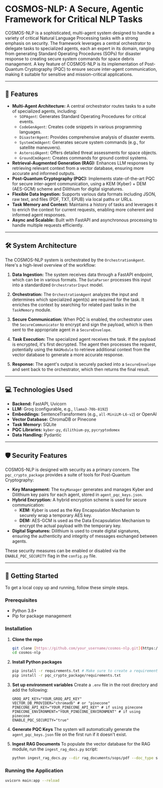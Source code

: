 # COSMOS-NLP: A Secure, Agentic Framework for Critical NLP Tasks

COSMOS-NLP is a sophisticated, multi-agent system designed to handle a variety of critical Natural Language Processing tasks with a strong emphasis on security. The framework leverages a central orchestrator to delegate tasks to specialized agents, each an expert in its domain, ranging from generating Standard Operating Procedures (SOPs) for disaster response to creating secure system commands for space debris management. A key feature of COSMOS-NLP is its implementation of Post-Quantum Cryptography (PQC) to ensure secure inter-agent communication, making it suitable for sensitive and mission-critical applications.

---

## 🚀 Features

* **Multi-Agent Architecture:** A central orchestrator routes tasks to a suite of specialized agents, including:
    * `SOPAgent`: Generates Standard Operating Procedures for critical events.
    * `CodeGenAgent`: Creates code snippets in various programming languages.
    * `DisasterAgent`: Provides comprehensive analysis of disaster events.
    * `SystemCmdAgent`: Generates secure system commands (e.g., for satellite maneuvers).
    * `AsteroidAgent`: Offers detailed threat assessments for space objects.
    * `GroundCmdAgent`: Creates commands for ground control systems.
* **Retrieval-Augmented Generation (RAG):** Enhances LLM responses by retrieving relevant context from a vector database, ensuring more accurate and informed outputs.
* **Post-Quantum Cryptography (PQC):** Implements state-of-the-art PQC for secure inter-agent communication, using a KEM (Kyber) + DEM (AES-GCM) scheme and Dilithium for digital signatures.
* **Flexible Data Ingestion:** Supports various data formats including JSON, raw text, and files (PDF, TXT, EPUB) via local paths or URLs.
* **Task Memory and Context:** Maintains a history of tasks and leverages it to enrich the context for current requests, enabling more coherent and informed agent responses.
* **Async and Scalable:** Built with FastAPI and asynchronous processing to handle multiple requests efficiently.

---

## 🛠️ System Architecture

The COSMOS-NLP system is orchestrated by the `OrchestrationAgent`. Here's a high-level overview of the workflow:

1.  **Data Ingestion:** The system receives data through a FastAPI endpoint, which can be in various formats. The `DataParser` processes this input into a standardized `OrchestratorInput` model.

2.  **Orchestration:** The `OrchestrationAgent` analyzes the input and determines which specialized agent(s) are required for the task. It enriches the context by searching for related past tasks in the `TaskMemory` module.

3.  **Secure Communication:** When PQC is enabled, the orchestrator uses the `SecureCommunicator` to encrypt and sign the payload, which is then sent to the appropriate agent in a `SecureEnvelope`.

4.  **Task Execution:** The specialized agent receives the task. If the payload is encrypted, it's first decrypted. The agent then processes the request, potentially using the `RAGModule` to retrieve additional context from the vector database to generate a more accurate response.

5.  **Response:** The agent's output is securely packed into a `SecureEnvelope` and sent back to the orchestrator, which then returns the final result.

---

## 💻 Technologies Used

* **Backend:** FastAPI, Uvicorn
* **LLM:** Groq (configurable, e.g., `llama3-70b-8192`)
* **Embeddings:** SentenceTransformers (e.g., `all-MiniLM-L6-v2`) or OpenAI
* **Vector Database:** ChromaDB or Pinecone
* **Task Memory:** SQLite
* **PQC Libraries:** `kyber-py`, `dilithium-py`, `pycryptodomex`
* **Data Handling:** Pydantic

---

## 🛡️ Security Features

COSMOS-NLP is designed with security as a primary concern. The `pqc_crypto_package` provides a suite of tools for Post-Quantum Cryptography:

* **Key Management:** The `KeyManager` generates and manages Kyber and Dilithium key pairs for each agent, stored in `agent_pqc_keys.json`.
* **Hybrid Encryption:** A hybrid encryption scheme is used for secure communication:
    * **KEM:** Kyber is used as the Key Encapsulation Mechanism to securely wrap a temporary AES key.
    * **DEM:** AES-GCM is used as the Data Encapsulation Mechanism to encrypt the actual payload with the temporary key.
* **Digital Signatures:** Dilithium is used to create digital signatures, ensuring the authenticity and integrity of messages exchanged between agents.

These security measures can be enabled or disabled via the `ENABLE_PQC_SECURITY` flag in the `config.py` file.

---

## 🚀 Getting Started

To get a local copy up and running, follow these simple steps.

### Prerequisites

* Python 3.8+
* Pip for package management

### Installation

1.  **Clone the repo**
    ```sh
    git clone [https://github.com/your_username/cosmos-nlp.git](https://github.com/your_username/cosmos-nlp.git)
    cd cosmos-nlp
    ```
2.  **Install Python packages**
    ```sh
    pip install -r requirements.txt # Make sure to create a requirements.txt file
    pip install -r pqc_crypto_package/requirements.txt
    ```
3.  **Set up environment variables**
    Create a `.env` file in the root directory and add the following:
    ```env
    GROQ_API_KEY="YOUR_GROQ_API_KEY"
    VECTOR_DB_PROVIDER="chromadb" # or "pinecone"
    PINECONE_API_KEY="YOUR_PINECONE_API_KEY" # if using pinecone
    PINECONE_ENVIRONMENT="YOUR_PINECONE_ENVIRONMENT" # if using pinecone
    ENABLE_PQC_SECURITY="true"
    ```
4.  **Generate PQC Keys**
    The system will automatically generate the `agent_pqc_keys.json` file on the first run if it doesn't exist.

5.  **Ingest RAG Documents**
    To populate the vector database for the RAG module, run the `ingest_rag_docs.py` script:
    ```sh
    python ingest_rag_docs.py --dir rag_documents/sops/pdf --doc_type sop
    ```

### Running the Application

```sh
uvicorn main:app --reload
